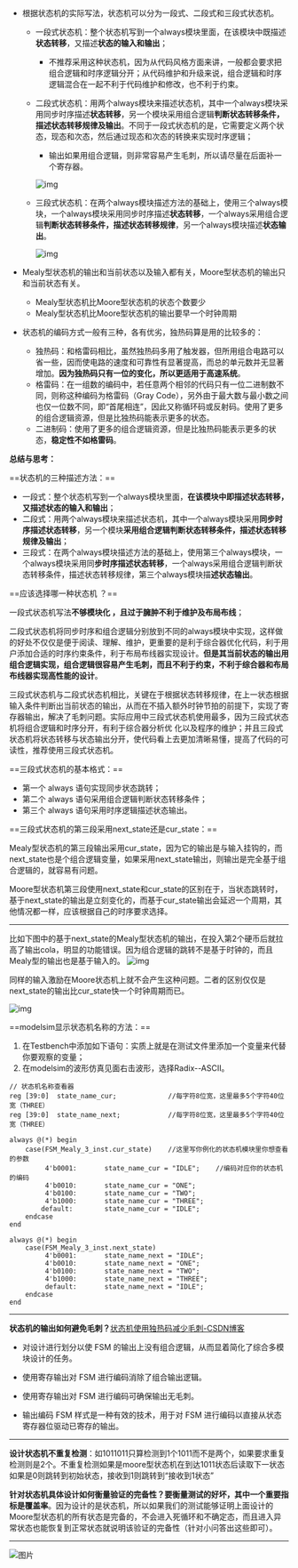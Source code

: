 - 根据状态机的实际写法，状态机可以分为一段式、二段式和三段式状态机。

  - 一段式状态机：整个状态机写到一个always模块里面，在该模块中既描述**状态转移**，又描述**状态的输入和输出**；

    - 不推荐采用这种状态机，因为从代码风格方面来讲，一般都会要求把组合逻辑和时序逻辑分开；从代码维护和升级来说，组合逻辑和时序逻辑混合在一起不利于代码维护和修改，也不利于约束。

  - 二段式状态机：用两个always模块来描述状态机，其中一个always模块采用同步时序描述**状态转移**，另一个模块采用组合逻辑**判断状态转移条件，描述状态转移规律及输出**。不同于一段式状态机的是，它需要定义两个状态，现态和次态，然后通过现态和次态的转换来实现时序逻辑；

    - 输出如果用组合逻辑，则非常容易产生毛刺，所以请尽量在后面补一个寄存器。

    ![img](FSM.assets/b509d9a1879a4df18723577e0eb0c752.png)

  - 三段式状态机：在两个always模块描述方法的基础上，使用三个always模块，一个always模块采用同步时序描述**状态转移**，一个always采用组合逻辑**判断状态转移条件，描述状态转移规律**，另一个always模块描述**状态输出**。

    ![img](FSM.assets/7be2ec3e77a84026afb880b6784d8c34.png)

- Mealy型状态机的输出和当前状态以及输入都有关，Moore型状态机的输出只和当前状态有关。
  - Mealy型状态机比Moore型状态机的状态个数要少
  - Mealy型状态机比Moore型状态机的输出要早一个时钟周期
- 状态机的编码方式一般有三种，各有优劣，独热码算是用的比较多的：
  - 独热码：和格雷码相比，虽然独热码多用了触发器，但所用组合电路可以省一些，因而使电路的速度和可靠性有显著提高，而总的单元数并无显著增加。**因为独热码只有一位的变化，所以更适用于高速系统**。
  - 格雷码：在一组数的编码中，若任意两个相邻的代码只有一位二进制数不同，则称这种编码为格雷码（Gray Code），另外由于最大数与最小数之间也仅一位数不同，即“首尾相连”，因此又称循环码或反射码。使用了更多的组合逻辑资源，但是比独热码能表示更多的状态。
  - 二进制码：使用了更多的组合逻辑资源，但是比独热码能表示更多的状态，**稳定性不如格雷码**。

**总结与思考：**

==状态机的三种描述方法：==

- 一段式：整个状态机写到一个always模块里面，**在该模块中即描述状态转移，又描述状态的输入和输出**；
- 二段式：用两个always模块来描述状态机，其中一个always模块采用**同步时序描述状态转移**，另一个模块**采用组合逻辑判断状态转移条件，描述状态转移规律及输出**；
- 三段式：在两个always模块描述方法的基础上，使用第三个always模块，一个always模块采用同**步时序描述状态转移**，一个always采用组合逻辑判断状态转移条件，描述状态转移规律，第三个always模块描**述状态输出**。

==应该选择哪一种状态机 ？==

一段式状态机写法**不够模块化 ，且过于臃肿不利于维护及布局布线**；

二段式状态机将同步时序和组合逻辑分别放到不同的always模块中实现，这样做的好处不仅仅是便于阅读、理解、维护，更重要的是利于综合器优化代码，利于用户添加合适的时序约束条件，利于布局布线器实现设计。**但是其当前状态的输出用组合逻辑实现，组合逻辑很容易产生毛刺，而且不利于约束，不利于综合器和布局布线器实现高性能的设计**。

三段式状态机与二段式状态机相比，关键在于根据状态转移规律，在上一状态根据输入条件判断出当前状态的输出，从而在不插入额外时钟节拍的前提下，实现了寄存器输出，解决了毛刺问题。实际应用中三段式状态机使用最多，因为三段式状态机将组合逻辑和时序分开，有利于综合器分析优 化以及程序的维护；并且三段式状态机将状态转移与状态输出分开，使代码看上去更加清晰易懂，提高了代码的可读性，推荐使用三段式状态机。

==三段式状态机的基本格式：==

- 第一个 always 语句实现同步状态跳转；
- 第二个 always 语句采用组合逻辑判断状态转移条件；
- 第三个 always 语句采用时序逻辑描述状态输出。

==三段式状态机的第三段采用next_state还是cur_state：==

Mealy型状态机的第三段输出采用cur_state，因为它的输出是与输入挂钩的，而next_state也是个组合逻辑变量，如果采用next_state输出，则输出是完全基于组合逻辑的，就容易有问题。

Moore型状态机第三段使用next_state和cur_state的区别在于，当状态跳转时，基于next_state的输出是立刻变化的，而基于cur_state输出会延迟一个周期，其他情况都一样，应该根据自己的时序要求选择。

---

比如下图中的基于next_state的Mealy型状态机的输出，在投入第2个硬币后就拉高了输出cola，明显的功能错误。因为组合逻辑的跳转不是基于时钟的，而且Mealy型的输出也是基于输入的。
![img](FSM.assets/2e61f1f57c2c49f7a8322575ed249783.png)

同样的输入激励在Moore状态机上就不会产生这种问题。二者的区别仅仅是next_state的输出比cur_state快一个时钟周期而已。

![img](FSM.assets/f5b002749a67449481260a80bb34a086.png)

==modelsim显示状态机名称的方法：==

1. 在Testbench中添加如下语句：实质上就是在测试文件里添加一个变量来代替你要观察的变量；
2. 在modelsim的波形仿真见面右击波形，选择Radix--ASCII。

```cobol
// 状态机名称查看器
reg [39:0]	state_name_cur;			    //每字符8位宽，这里最多5个字符40位宽（THREE）
reg [39:0]	state_name_next;		    //每字符8位宽，这里最多5个字符40位宽（THREE）
 
always @(*) begin
    case(FSM_Mealy_3_inst.cur_state)    //这里写你例化的状态机模块里你想查看的参数
         4'b0001:    	state_name_cur = "IDLE";    //编码对应你的状态机的编码
         4'b0010:   	state_name_cur = "ONE";
         4'b0100:   	state_name_cur = "TWO";
         4'b1000:		state_name_cur = "THREE"; 
        default:		state_name_cur = "IDLE";
    endcase
end
 
always @(*) begin
    case(FSM_Mealy_3_inst.next_state)
         4'b0001:    	state_name_next = "IDLE";
         4'b0010:   	state_name_next = "ONE";
         4'b0100:   	state_name_next = "TWO";
         4'b1000:		state_name_next = "THREE"; 
		 default:		state_name_next = "IDLE";
    endcase
end
```

---

**状态机的输出如何避免毛刺？**[状态机使用独热码减少毛刺-CSDN博客](https://wuzhikai.blog.csdn.net/article/details/124263245)

- 对设计进行划分以使 FSM 的输出上没有组合逻辑，从而显着简化了综合多模块设计的任务。 

- 使用寄存输出对 FSM 进行编码消除了组合输出逻辑。 

- 使用寄存输出对 FSM 进行编码可确保输出无毛刺。 

- 输出编码 FSM 样式是一种有效的技术，用于对 FSM 进行编码以直接从状态寄存器位驱动已寄存的输出。
  

---

**设计状态机不重复检测**：如1011011只算检测到1个1011而不是两个，如果要求重复检测则是2个。不重复检测如果是moore型状态机在到达1011状态后读取下一状态如果是0则跳转到初始状态，接收到1则跳转到“接收到1状态”

**针对状态机具体设计如何衡量验证的完备性？**要衡量测试的好坏，其中一个重要指标是**覆盖率**。因为设计的是状态机，所以如果我们的测试能够证明上面设计的Moore型状态机的所有状态是完备的，不会进入死循环和不确定态，而且进入异常状态也能恢复到正常状态就说明该验证的完备性（针对小问答出这些即可）。

---

![图片](FSM.assets/640.png)
